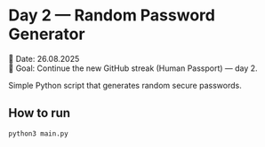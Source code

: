# Day 2 — Random Password Generator

📅 Date: 26.08.2025  
🎯 Goal: Continue the new GitHub streak (Human Passport) — day 2.

Simple Python script that generates random secure passwords.

## How to run
```bash
python3 main.py
